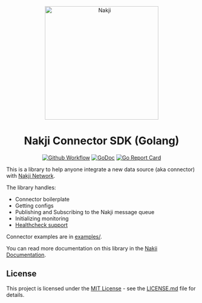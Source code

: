 <div align="center">
<a href="https://nakji.network"><img alt="Nakji" src="https://github.com/nakji-network/landing/raw/master/src/images/logo.svg" width="300" /></a>
<br/>
<strong></strong>
<h1>Nakji Connector SDK (Golang)</h1>
</div>
<p align="center">
<a href="https://github.com/nakji-network/connector/actions/workflows/go.yml"><img alt="Github Workflow" src="https://github.com/nakji-network/connector/actions/workflows/go.yml/badge.svg" /></a>
<a href="https://godoc.org/github.com/nakji-network/connector"><img alt="GoDoc" src="https://godoc.org/github.com/nakji-network/connector?status.svg" /></a>
<a href="https://goreportcard.com/report/github.com/nakji-network/connector"><img alt="Go Report Card" src="https://goreportcard.com/badge/github.com/nakji-network/connector" /></a>
</p>

This is a library to help anyone integrate a new data source (aka connector) with [Nakji Network](https://nakji.network).

The library handles: 

- Connector boilerplate
- Getting configs
- Publishing and Subscribing to the Nakji message queue
- Initializing monitoring
- [Healthcheck support](https://pkg.go.dev/github.com/heptiolabs/healthcheck)

Connector examples are in [examples/](examples).

You can read more documentation on this library in the [Nakji Documentation](https://docs.nakji.network).

## License

This project is licensed under the [MIT License](https://opensource.org/licenses/MIT) - see the [LICENSE.md](LICENSE.md) file for details.
